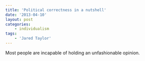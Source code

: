 ```yaml
---
title: 'Political correctness in a nutshell'
date: '2013-04-10'
layout: post
categories:
    - individualism
tags:
    - 'Jared Taylor'
---
```


Most people are incapable of holding an unfashionable opinion.